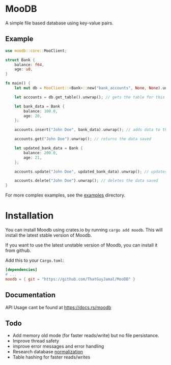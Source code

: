 # MooDB

A simple file based database using key-value pairs.

## Example

```rust
use moodb::core::MooClient;

struct Bank { 
    balance: f64,
    age: u8,
}

fn main() {
    let mut db = MooClient::<Bank>::new("bank_accounts", None, None).unwrap(); // creates a new db client

    let accounts = db.get_table().unwrap(); // gets the table for this db client

    let bank_data = Bank {
        balance: 100.0,
        age: 20,
    };

    accounts.insert("John Doe", bank_data).unwrap(); // adds data to the db

    accounts.get("John Doe").unwrap(); // returns the data saved

    let updated_bank_data = Bank {
        balance: 200.0,
        age: 21,
    };

    accounts.update("John Doe", updated_bank_data).unwrap(); // updates the data saved

    accounts.delete("John Doe").unwrap(); // deletes the data saved
}
```

For more complex examples, see the [examples](./examples) directory.

# Installation

You can install Moodb using crates.io by running `cargo add moodb`. This will install the latest stable version of Moodb.

If you want to use the latest unstable version of Moodb, you can install it from github.

Add this to your `Cargo.toml`:

```toml
[dependencies]
# ...
moodb = { git = "https://github.com/ThatGuyJamal/MooDB" }
```

## Documentation

API Usage cant be found at https://docs.rs/moodb

## Todo

- Add memory old mode (for faster reads/write) but no file persistance.
- Improve thread safety
- improve error messages and error handling
- Research database [normalization](https://en.wikipedia.org/wiki/Database_normalization)
- Table hashing for faster reads/writes
